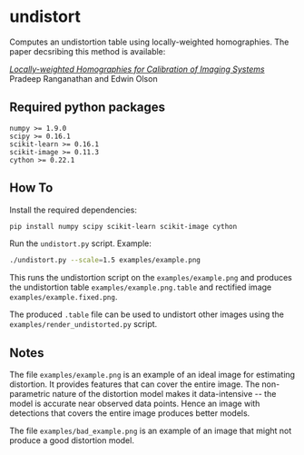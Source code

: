 undistort
=========

Computes an undistortion table using locally-weighted homographies.
The paper decsribing this method is available:

[_Locally-weighted Homographies for Calibration of Imaging Systems_](http://april.eecs.umich.edu/papers/details.php?name=ranganathan2014iros)<br/>
Pradeep Ranganathan and Edwin Olson


Required python packages
------------------------
`numpy >= 1.9.0` <br/>
`scipy >= 0.16.1` <br/>
`scikit-learn >= 0.16.1` <br/>
`scikit-image >= 0.11.3` <br/>
`cython >= 0.22.1`

How To
-------

Install the required dependencies:
```bash
pip install numpy scipy scikit-learn scikit-image cython
```

Run the `undistort.py` script. Example:
```bash
./undistort.py --scale=1.5 examples/example.png
```

This runs the undistortion script on the `examples/example.png` and
produces the undistortion table `examples/example.png.table` and
rectified image `examples/example.fixed.png`.

The produced `.table` file can be used to undistort other images using
the `examples/render_undistorted.py` script.

Notes
-----

The file `examples/example.png` is an example of an ideal image for
estimating distortion. It provides features that can cover the entire
image. The non-parametric nature of the distortion model makes it
data-intensive -- the model is accurate near observed data points. Hence
an image with detections that covers the entire image produces better
models.

The file `examples/bad_example.png` is an example of an image that might
not produce a good distortion model.